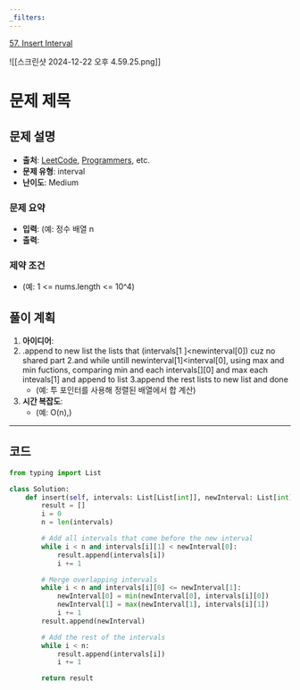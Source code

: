 ```yaml
---
_filters:
---
```

[57. Insert Interval](https://leetcode.com/problems/insert-interval/)

![[스크린샷 2024-12-22 오후 4.59.25.png]]
# 문제 제목
## 문제 설명
- **출처**: [LeetCode](https://leetcode.com), [Programmers](https://programmers.co.kr), etc.
- **문제 유형**: interval
- **난이도**:  Medium


### 문제 요약
- **입력**: (예: 정수 배열 n
- **출력**: 

### 제약 조건
- (예: 1 <= nums.length <= 10^4)


## 풀이 계획
1. **아이디어**: 
2. .append to new list the lists that (intervals[1 ]<newinterval[0]) cuz no shared part
	2.and while untill newinterval[1]<interval[0],  using max and min fuctions, comparing min and each intervals[][0] and max each intevals[1] and append to list
	3.append the rest lists to new list and done
   - (예: 투 포인터를 사용해 정렬된 배열에서 합 계산)
4. **시간 복잡도**:
   - (예: O(n),)

---

## 코드
```python
from typing import List

class Solution:
    def insert(self, intervals: List[List[int]], newInterval: List[int]) -> List[List[int]]:
        result = []
        i = 0
        n = len(intervals)

        # Add all intervals that come before the new interval
        while i < n and intervals[i][1] < newInterval[0]:
            result.append(intervals[i])
            i += 1

        # Merge overlapping intervals
        while i < n and intervals[i][0] <= newInterval[1]:
            newInterval[0] = min(newInterval[0], intervals[i][0])
            newInterval[1] = max(newInterval[1], intervals[i][1])
            i += 1
        result.append(newInterval)

        # Add the rest of the intervals
        while i < n:
            result.append(intervals[i])
            i += 1

        return result

